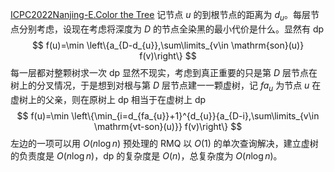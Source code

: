 [ICPC2022Nanjing-E.Color the Tree](https://codeforces.com/group/wmhDiB5PTN/contest/469223/problem/E) 记节点 $u$ 的到根节点的距离为 $d_u$。每层节点分别考虑，设现在考虑将深度为 $D$ 的节点全染黑的最小代价是什么。显然有 $\text{dp}$ 
$$
f(u)=\min \left\{a_{D-d_{u}},\sum\limits_{v\in \mathrm{son}(u)} f(v)\right\}
$$
每一层都对整颗树求一次 $\text{dp}$ 显然不现实，考虑到真正重要的只是第 $D$ 层节点在树上的分叉情况，于是想到对根与第 $D$ 层节点建一一颗虚树，记 $fa_{u}$ 为节点 $u$ 在虚树上的父亲，则在原树上 $\text{dp}$ 相当于在虚树上 $\text{dp}$ 
$$
f(u)=\min \left\{\min_{i=d_{fa_{u}}+1}^{d_{u}}{a_{D-i},\sum\limits_{v\in \mathrm{vt-son}(u)}} f(v)\right\}
$$
左边的一项可以用 $O(n\log n)$ 预处理的 $\text{RMQ}$ 以 $O(1)$ 的单次查询解决，建立虚树的负责度是 $O(n\log n)$，$\text{dp}$ 的复杂度是 $O(n)$，总复杂度为 $O(n\log n)$。
